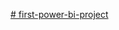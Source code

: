 [# first-power-bi-project]([https://lnkd.in/dahHYdSi](https://drive.google.com/drive/folders/1o8GEvmSFOCx-IWeJn9h8HPfS-sp4-gha?usp=drive_link))
